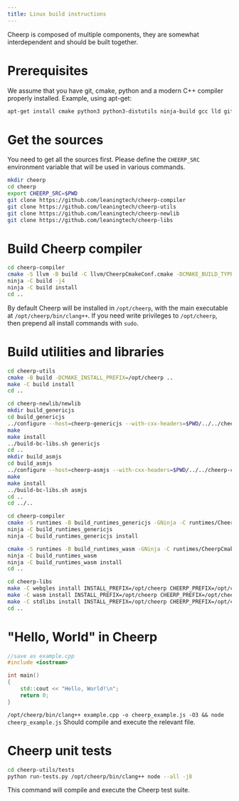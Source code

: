 ```yaml
---
title: Linux build instructions
---
```


Cheerp is composed of multiple components, they are somewhat interdependent and should be built together.

# Prerequisites

We assume that you have git, cmake, python and a modern C++ compiler properly installed.
Example, using apt-get:
```bash
apt-get install cmake python3 python3-distutils ninja-build gcc lld git
```

# Get the sources

You need to get all the sources first. Please define the `CHEERP_SRC` environment variable that will be used in various commands.

```bash
mkdir cheerp
cd cheerp
export CHEERP_SRC=$PWD
git clone https://github.com/leaningtech/cheerp-compiler
git clone https://github.com/leaningtech/cheerp-utils
git clone https://github.com/leaningtech/cheerp-newlib
git clone https://github.com/leaningtech/cheerp-libs
```

# Build Cheerp compiler

```bash
cd cheerp-compiler
cmake -S llvm -B build -C llvm/CheerpCmakeConf.cmake -DCMAKE_BUILD_TYPE=Release -DLLVM_ENABLE_PROJECTS=clang -G Ninja
ninja -C build -j4
ninja -C build install
cd ..
```

By default Cheerp will be installed in `/opt/cheerp`, with the main executable at `/opt/cheerp/bin/clang++`.
If you need write privileges to `/opt/cheerp`, then prepend all install commands with `sudo`.


# Build utilities and libraries

```bash
cd cheerp-utils
cmake -B build -DCMAKE_INSTALL_PREFIX=/opt/cheerp ..
make -C build install
cd ..

cd cheerp-newlib/newlib
mkdir build_genericjs
cd build_genericjs
../configure --host=cheerp-genericjs --with-cxx-headers=$PWD/../../cheerp-compiler/libcxx/include --prefix=/opt/cheerp --enable-newlib-io-long-long --enable-newlib-iconv --enable-newlib-iconv-encodings=utf-16,utf-8,ucs_2 --enable-newlib-mb --enable-newlib-nano-formatted-io AR=/opt/cheerp/bin/llvm-ar RANLIB="/opt/cheerp/bin/llvm-ar s"
make
make install
../build-bc-libs.sh genericjs
cd ..
mkdir build_asmjs
cd build_asmjs
../configure --host=cheerp-asmjs --with-cxx-headers=$PWD/../../cheerp-compiler/libcxx/include --prefix=/opt/cheerp --enable-newlib-io-long-long --enable-newlib-iconv --enable-newlib-iconv-encodings=utf-16,utf-8,ucs_2 --enable-newlib-mb --enable-newlib-nano-formatted-io AR=/opt/cheerp/bin/llvm-ar RANLIB="/opt/cheerp/bin/llvm-ar s"
make
make install
../build-bc-libs.sh asmjs
cd ..
cd ../..

cd cheerp-compiler
cmake -S runtimes -B build_runtimes_genericjs -GNinja -C runtimes/CheerpCmakeConf.cmake -DCMAKE_BUILD_TYPE=Release -DCMAKE_CXX_COMPILER_TARGET="cheerp"
ninja -C build_runtimes_genericjs
ninja -C build_runtimes_genericjs install

cmake -S runtimes -B build_runtimes_wasm -GNinja -C runtimes/CheerpCmakeConf.cmake -DCMAKE_BUILD_TYPE=Release -DCMAKE_CXX_COMPILER_TARGET="cheerp-wasm"
ninja -C build_runtimes_wasm
ninja -C build_runtimes_wasm install
cd ..

cd cheerp-libs
make -C webgles install INSTALL_PREFIX=/opt/cheerp CHEERP_PREFIX=/opt/cheerp
make -C wasm install INSTALL_PREFIX=/opt/cheerp CHEERP_PREFIX=/opt/cheerp
make -C stdlibs install INSTALL_PREFIX=/opt/cheerp CHEERP_PREFIX=/opt/cheerp
cd ..
```

# "Hello, World" in Cheerp

```c++
//save as example.cpp
#include <iostream>

int main()
{
    std::cout << "Hello, World!\n";
    return 0;
}
```

```/opt/cheerp/bin/clang++ example.cpp -o cheerp_example.js -O3 && node cheerp_example.js```
Should compile and execute the relevant file.



# Cheerp unit tests

```bash
cd cheerp-utils/tests
python run-tests.py /opt/cheerp/bin/clang++ node --all -j8
```

This command will compile and execute the Cheerp test suite.


